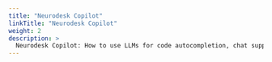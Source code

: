 ```yaml
---
title: "Neurodesk Copilot"
linkTitle: "Neurodesk Copilot"
weight: 2
description: >
  Neurodesk Copilot: How to use LLMs for code autocompletion, chat support in Neurodesk ecosystem
---
```




